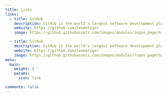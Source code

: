 ```yaml
---
title: Links
links:
  - title: GitHub
    description: GitHub is the world's largest software development platform.
    website: https://github.com/leometzger
    image: https://github.githubassets.com/images/modules/logos_page/GitHub-Mark.png

  - title: GitHub
    description: GitHub is the world's largest software development platform.
    website: https://github.com/leometzger
    image: https://github.githubassets.com/images/modules/logos_page/GitHub-Mark.png
menu:
  main:
    weight: 4
    params:
      icon: link

comments: false
---
```

